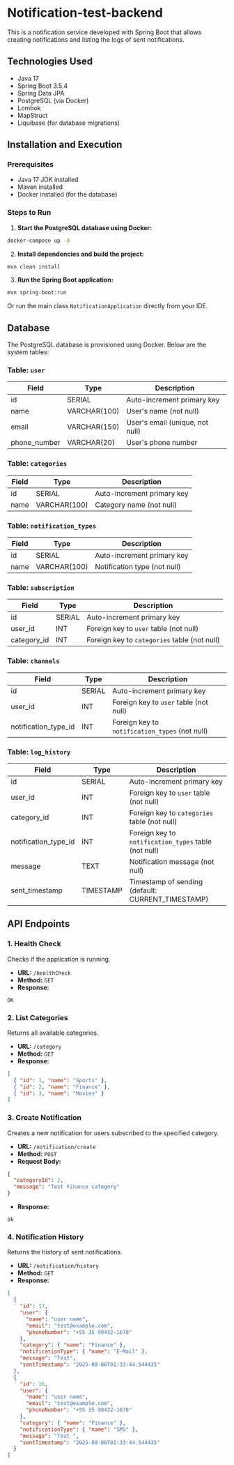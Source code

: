 # Notification-test-backend

This is a notification service developed with Spring Boot that allows creating notifications and listing the logs of sent notifications.

## Technologies Used

- Java 17  
- Spring Boot 3.5.4  
- Spring Data JPA  
- PostgreSQL (via Docker)  
- Lombok  
- MapStruct  
- Liquibase (for database migrations)  

## Installation and Execution

### Prerequisites

- Java 17 JDK installed  
- Maven installed  
- Docker installed (for the database)  

### Steps to Run

1. **Start the PostgreSQL database using Docker:**

```bash
docker-compose up -d
```

2. **Install dependencies and build the project:**

```bash
mvn clean install
```

3. **Run the Spring Boot application:**

```bash
mvn spring-boot:run
```

Or run the main class `NotificationApplication` directly from your IDE.

## Database

The PostgreSQL database is provisioned using Docker. Below are the system tables:

### Table: `user`

| Field         | Type         | Description                            |
|---------------|--------------|----------------------------------------|
| id            | SERIAL       | Auto-increment primary key             |
| name          | VARCHAR(100) | User's name (not null)                 |
| email         | VARCHAR(150) | User's email (unique, not null)        |
| phone_number  | VARCHAR(20)  | User's phone number                    |

### Table: `categories`

| Field | Type         | Description               |
|-------|--------------|---------------------------|
| id    | SERIAL       | Auto-increment primary key |
| name  | VARCHAR(100) | Category name (not null)   |

### Table: `notification_types`

| Field | Type         | Description                   |
|-------|--------------|-------------------------------|
| id    | SERIAL       | Auto-increment primary key     |
| name  | VARCHAR(100) | Notification type (not null)   |

### Table: `subscription`

| Field       | Type | Description                                       |
|-------------|------|---------------------------------------------------|
| id          | SERIAL | Auto-increment primary key                     |
| user_id     | INT    | Foreign key to `user` table (not null)         |
| category_id | INT    | Foreign key to `categories` table (not null)   |

### Table: `channels`

| Field               | Type | Description                                         |
|---------------------|------|-----------------------------------------------------|
| id                  | SERIAL | Auto-increment primary key                     |
| user_id             | INT    | Foreign key to `user` table (not null)           |
| notification_type_id| INT    | Foreign key to `notification_types` (not null)   |

### Table: `log_history`

| Field               | Type      | Description                                         |
|---------------------|-----------|-----------------------------------------------------|
| id                  | SERIAL    | Auto-increment primary key                          |
| user_id             | INT       | Foreign key to `user` table (not null)              |
| category_id         | INT       | Foreign key to `categories` table (not null)        |
| notification_type_id| INT       | Foreign key to `notification_types` table (not null)|
| message             | TEXT      | Notification message (not null)                     |
| sent_timestamp      | TIMESTAMP | Timestamp of sending (default: CURRENT_TIMESTAMP)   |

## API Endpoints

### 1. Health Check

Checks if the application is running.

- **URL:** `/healthCheck`  
- **Method:** `GET`  
- **Response:**  
```
OK
```

### 2. List Categories

Returns all available categories.

- **URL:** `/category`  
- **Method:** `GET`  
- **Response:**  
```json
[
  { "id": 1, "name": "Sports" },
  { "id": 2, "name": "Finance" },
  { "id": 3, "name": "Movies" }
]
```

### 3. Create Notification

Creates a new notification for users subscribed to the specified category.

- **URL:** `/notification/create`  
- **Method:** `POST`  
- **Request Body:**  
```json
{
  "categoryId": 2,
  "message": "Test Finance category"
}
```  
- **Response:**  
```
ok
```

### 4. Notification History

Returns the history of sent notifications.

- **URL:** `/notification/history`  
- **Method:** `GET`  
- **Response:**  
```json
[
  {
    "id": 17,
    "user": {
      "name": "user name",
      "email": "test@example.com",
      "phoneNumber": "+55 35 99432-1678"
    },
    "category": { "name": "Finance" },
    "notificationType": { "name": "E-Mail" },
    "message": "Test",
    "sentTimestamp": "2025-08-06T01:33:44.544435"
  },
  {
    "id": 16,
    "user": {
      "name": "user name",
      "email": "test@example.com",
      "phoneNumber": "+55 35 99432-1678"
    },
    "category": { "name": "Finance" },
    "notificationType": { "name": "SMS" },
    "message": "Test ",
    "sentTimestamp": "2025-08-06T01:33:44.544435"
  }
]
```
